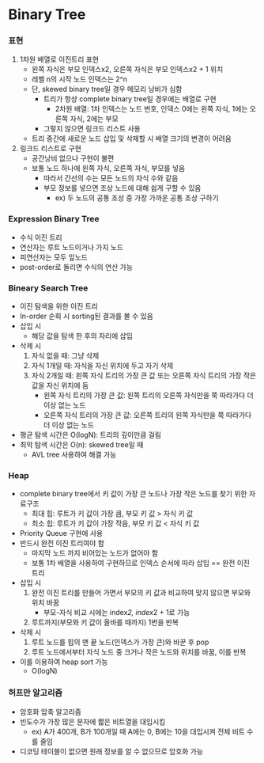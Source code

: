 # Binary Tree
### 표현
1. 1차원 배열로 이진트리 표현
    - 왼쪽 자식은 부모 인덱스x2, 오른쪽 자식은 부모 인덱스x2 + 1 위치
    - 레벨 n의 시작 노드 인덱스는 2^n
    - 단, skewed binary tree일 경우 메모리 낭비가 심함
        - 트리가 항상 complete binary tree일 경우에는 배열로 구현
            - 2차원 배열: 1차 인덱스는 노드 번호, 인덱스 0에는 왼쪽 자식, 1에는 오른쪽 자식, 2에는 부모
        - 그렇지 않으면 링크드 리스트 사용
    - 트리 중간에 새로운 노드 삽입 및 삭제할 시 배열 크기의 변경이 어려움
2. 링크드 리스트로 구현
    - 공간낭비 없으나 구현이 불편
    - 보통 노드 하나에 왼쪽 자식, 오른쪽 자식, 부모를 넣음
        - 따라서 간선의 수는 모든 노드의 자식 수와 같음
        - 부모 정보를 넣으면 조상 노드에 대해 쉽게 구할 수 있음
            - ex) 두 노드의 공통 조상 중 가장 가까운 공통 조상 구하기

### Expression Binary Tree
- 수식 이진 트리
- 연산자는 루트 노드이거나 가지 노드
- 피연산자는 모두 잎노드
- post-order로 돌리면 수식의 연산 가능

### Bineary Search Tree
- 이진 탐색을 위한 이진 트리
- In-order 순회 시 sorting된 결과를 볼 수 있음
- 삽입 시
    - 해당 값을 탐색 한 후의 자리에 삽입
- 삭제 시
    1. 자식 없을 때: 그냥 삭제
    2. 자식 1개일 때: 자식을 자신 위치에 두고 자기 삭제
    3. 자식 2개일 때: 왼쪽 자식 트리의 가장 큰 값 또는 오른쪽 자식 트리의 가장 작은 값을 자신 위치에 둠
        - 왼쪽 자식 트리의 가장 큰 값: 왼쪽 트리의 오른쪽 자식만을 쭉 따라가다 더 이상 없는 노드
        - 오른쪽 자식 트리의 가장 큰 값: 오른쪽 트리의 왼쪽 자식만을 쭉 따라가다 더 이상 없는 노드
- 평균 탐색 시간은 O(logN): 트리의 깊이만큼 걸림
- 최악 탐색 시간은 O(n): skewed tree일 때
    - AVL tree 사용하여 해결 가능

### Heap
- complete binary tree에서 키 값이 가장 큰 노드나 가장 작은 노드를 찾기 위한 자료구조
    - 최대 힙: 루트가 키 값이 가장 큼, 부모 키 값 > 자식 키 값
    - 최소 힙: 루트가 키 값이 가장 작음, 부모 키 값 < 자식 키 값
- Priority Queue 구현에 사용
- 반드시 완전 이진 트리여야 함
    - 마지막 노드 까지 비어있는 노드가 없어야 함
    - 보통 1차 배열을 사용하여 구현하므로 인덱스 순서에 따라 삽입 == 완전 이진 트리
- 삽입 시
    1. 완전 이진 트리를 만들어 가면서 부모의 키 값과 비교하여 맞지 않으면 부모와 위치 바꿈
        - 부모-자식 비교 시에는 index*2, index*2 + 1로 가능
    2. 루트까지(부모와 키 값이 올바를 때까지) 1번을 반복
- 삭제 시
    1. 루트 노드를 힙의 맨 끝 노드(인덱스가 가장 큰)와 바꾼 후 pop
    2. 루트 노드에서부터 자식 노드 중 크거나 작은 노드와 위치를 바꿈, 이를 반복
- 이를 이용하여 heap sort 가능
    - O(logN)

### 허프만 알고리즘
- 암호화 압축 알고리즘
- 빈도수가 가장 많은 문자에 짧은 비트열을 대입시킴
    - ex) A가 400개, B가 100개일 때 A에는 0, B에는 10을 대입시켜 전체 비트 수를 줄임
- 디코딩 테이블이 없으면 원래 정보를 알 수 없으므로 암호화 가능
